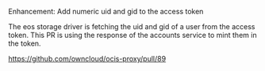 Enhancement: Add numeric uid and gid to the access token

The eos storage driver is fetching the uid and gid of a user from the access token. This PR is using the response of the accounts service to mint them in the token.

https://github.com/owncloud/ocis-proxy/pull/89
